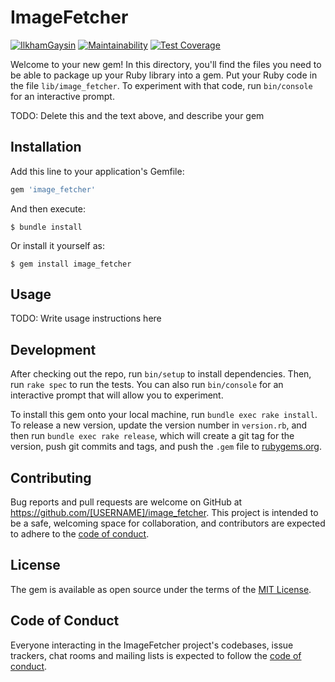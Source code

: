 # ImageFetcher

[![IlkhamGaysin](https://circleci.com/gh/IlkhamGaysin/image-fetcher.svg?style=svg)](https://circleci.com/gh/IlkhamGaysin/image-fetcher)
[![Maintainability](https://api.codeclimate.com/v1/badges/de9273e101c55490bed6/maintainability)](https://codeclimate.com/github/IlkhamGaysin/image-fetcher/maintainability)
[![Test Coverage](https://api.codeclimate.com/v1/badges/de9273e101c55490bed6/test_coverage)](https://codeclimate.com/github/IlkhamGaysin/image-fetcher/test_coverage)

Welcome to your new gem! In this directory, you'll find the files you need to be able to package up your Ruby library into a gem. Put your Ruby code in the file `lib/image_fetcher`. To experiment with that code, run `bin/console` for an interactive prompt.

TODO: Delete this and the text above, and describe your gem

## Installation

Add this line to your application's Gemfile:

```ruby
gem 'image_fetcher'
```

And then execute:

    $ bundle install

Or install it yourself as:

    $ gem install image_fetcher

## Usage

TODO: Write usage instructions here

## Development

After checking out the repo, run `bin/setup` to install dependencies. Then, run `rake spec` to run the tests. You can also run `bin/console` for an interactive prompt that will allow you to experiment.

To install this gem onto your local machine, run `bundle exec rake install`. To release a new version, update the version number in `version.rb`, and then run `bundle exec rake release`, which will create a git tag for the version, push git commits and tags, and push the `.gem` file to [rubygems.org](https://rubygems.org).

## Contributing

Bug reports and pull requests are welcome on GitHub at https://github.com/[USERNAME]/image_fetcher. This project is intended to be a safe, welcoming space for collaboration, and contributors are expected to adhere to the [code of conduct](https://github.com/[USERNAME]/image_fetcher/blob/master/CODE_OF_CONDUCT.md).


## License

The gem is available as open source under the terms of the [MIT License](https://opensource.org/licenses/MIT).

## Code of Conduct

Everyone interacting in the ImageFetcher project's codebases, issue trackers, chat rooms and mailing lists is expected to follow the [code of conduct](https://github.com/[USERNAME]/image_fetcher/blob/master/CODE_OF_CONDUCT.md).
